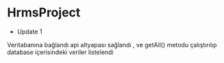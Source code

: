# HrmsProject

- Update 1

Veritabanına bağlandı api altyapası sağlandı , ve getAll() metodu çalıştırılıp database içerisindeki veriler listelendi
